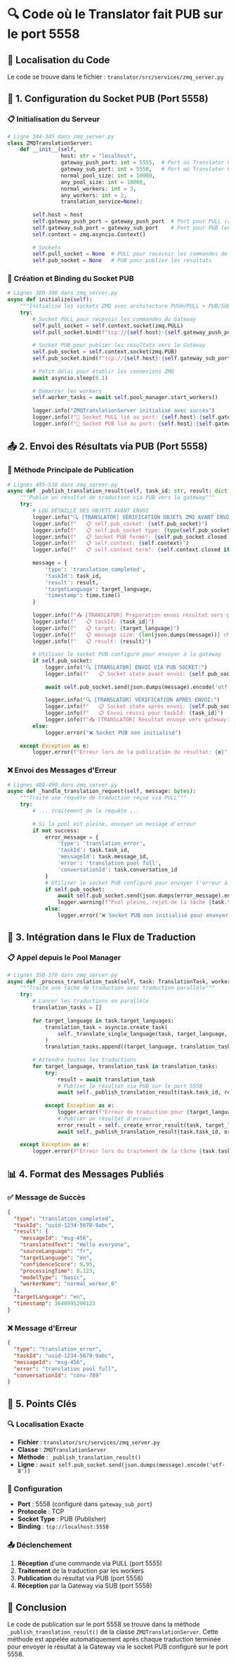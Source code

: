 # 🔍 Code où le Translator fait PUB sur le port 5558

## 📍 **Localisation du Code**

Le code se trouve dans le fichier : `translator/src/services/zmq_server.py`

## 🔧 **1. Configuration du Socket PUB (Port 5558)**

### 📋 **Initialisation du Serveur**

```python
# Ligne 344-345 dans zmq_server.py
class ZMQTranslationServer:
    def __init__(self, 
                 host: str = "localhost",
                 gateway_push_port: int = 5555,  # Port où Translator PULL bind (Gateway PUSH connect ici)
                 gateway_sub_port: int = 5558,   # Port où Translator PUB bind (Gateway SUB connect ici)
                 normal_pool_size: int = 10000,
                 any_pool_size: int = 10000,
                 normal_workers: int = 3,
                 any_workers: int = 2,
                 translation_service=None):
        
        self.host = host
        self.gateway_push_port = gateway_push_port  # Port pour PULL (recevoir commandes)
        self.gateway_sub_port = gateway_sub_port    # Port pour PUB (envoyer réponses)
        self.context = zmq.asyncio.Context()
        
        # Sockets
        self.pull_socket = None  # PULL pour recevoir les commandes de traduction
        self.pub_socket = None   # PUB pour publier les résultats
```

### 🔌 **Création et Binding du Socket PUB**

```python
# Lignes 380-390 dans zmq_server.py
async def initialize(self):
    """Initialise les sockets ZMQ avec architecture PUSH/PULL + PUB/SUB"""
    try:
        # Socket PULL pour recevoir les commandes du Gateway
        self.pull_socket = self.context.socket(zmq.PULL)
        self.pull_socket.bind(f"tcp://{self.host}:{self.gateway_push_port}")
        
        # Socket PUB pour publier les résultats vers le Gateway
        self.pub_socket = self.context.socket(zmq.PUB)
        self.pub_socket.bind(f"tcp://{self.host}:{self.gateway_sub_port}")  # ← PORT 5558
        
        # Petit délai pour établir les connexions ZMQ
        await asyncio.sleep(0.1)
        
        # Démarrer les workers
        self.worker_tasks = await self.pool_manager.start_workers()
        
        logger.info("ZMQTranslationServer initialisé avec succès")
        logger.info(f"🔌 Socket PULL lié au port: {self.host}:{self.gateway_push_port}")
        logger.info(f"🔌 Socket PUB lié au port: {self.host}:{self.gateway_sub_port}")  # ← PORT 5558
```

## 📤 **2. Envoi des Résultats via PUB (Port 5558)**

### 🎯 **Méthode Principale de Publication**

```python
# Lignes 495-530 dans zmq_server.py
async def _publish_translation_result(self, task_id: str, result: dict, target_language: str):
    """Publie un résultat de traduction via PUB vers la gateway"""
    try:
        # LOG DÉTAILLÉ DES OBJETS AVANT ENVOI
        logger.info("🔍 [TRANSLATOR] VÉRIFICATION OBJETS ZMQ AVANT ENVOI PUB:")
        logger.info(f"   📋 self.pub_socket: {self.pub_socket}")
        logger.info(f"   📋 self.pub_socket type: {type(self.pub_socket)}")
        logger.info(f"   📋 Socket PUB fermé?: {self.pub_socket.closed if self.pub_socket else 'N/A'}")
        logger.info(f"   📋 self.context: {self.context}")
        logger.info(f"   📋 self.context term?: {self.context.closed if hasattr(self.context, 'closed') else 'N/A'}")
        
        message = {
            'type': 'translation_completed',
            'taskId': task_id,
            'result': result,
            'targetLanguage': target_language,
            'timestamp': time.time()
        }
        
        logger.info(f"📤 [TRANSLATOR] Préparation envoi résultat vers gateway:")
        logger.info(f"   📋 taskId: {task_id}")
        logger.info(f"   📋 target: {target_language}")
        logger.info(f"   📋 message size: {len(json.dumps(message))} chars")
        logger.info(f"   📋 result: {result}")
        
        # Utiliser le socket PUB configuré pour envoyer à la gateway
        if self.pub_socket:
            logger.info("🔍 [TRANSLATOR] ENVOI VIA PUB SOCKET:")
            logger.info(f"   📋 Socket state avant envoi: {self.pub_socket}")
            
            await self.pub_socket.send(json.dumps(message).encode('utf-8'))  # ← PUB SUR PORT 5558
            
            logger.info("🔍 [TRANSLATOR] VÉRIFICATION APRÈS ENVOI:")
            logger.info(f"   📋 Socket state après envoi: {self.pub_socket}")
            logger.info(f"   📋 Envoi réussi pour taskId: {task_id}")
            logger.info(f"📤 [TRANSLATOR] Résultat envoyé vers gateway: {task_id} -> {target_language}")
        else:
            logger.error("❌ Socket PUB non initialisé")
        
    except Exception as e:
        logger.error(f"Erreur lors de la publication du résultat: {e}")
```

### ❌ **Envoi des Messages d'Erreur**

```python
# Lignes 480-490 dans zmq_server.py
async def _handle_translation_request(self, message: bytes):
    """Traite une requête de traduction reçue via PULL"""
    try:
        # ... traitement de la requête ...
        
        # Si la pool est pleine, envoyer un message d'erreur
        if not success:
            error_message = {
                'type': 'translation_error',
                'taskId': task.task_id,
                'messageId': task.message_id,
                'error': 'translation pool full',
                'conversationId': task.conversation_id
            }
            # Utiliser le socket PUB configuré pour envoyer l'erreur à la gateway
            if self.pub_socket:
                await self.pub_socket.send(json.dumps(error_message).encode('utf-8'))  # ← PUB SUR PORT 5558
                logger.warning(f"Pool pleine, rejet de la tâche {task.task_id}")
            else:
                logger.error("❌ Socket PUB non initialisé pour envoyer l'erreur")
```

## 🔄 **3. Intégration dans le Flux de Traduction**

### 📋 **Appel depuis le Pool Manager**

```python
# Lignes 350-370 dans zmq_server.py
async def _process_translation_task(self, task: TranslationTask, worker_name: str):
    """Traite une tâche de traduction avec traduction parallèle"""
    try:
        # Lancer les traductions en parallèle
        translation_tasks = []
        
        for target_language in task.target_languages:
            translation_task = asyncio.create_task(
                self._translate_single_language(task, target_language, worker_name)
            )
            translation_tasks.append((target_language, translation_task))
        
        # Attendre toutes les traductions
        for target_language, translation_task in translation_tasks:
            try:
                result = await translation_task
                # Publier le résultat via PUB sur le port 5558
                await self._publish_translation_result(task.task_id, result, target_language)
                
            except Exception as e:
                logger.error(f"Erreur de traduction pour {target_language}: {e}")
                # Publier un résultat d'erreur
                error_result = self._create_error_result(task, target_language, str(e))
                await self._publish_translation_result(task.task_id, error_result, target_language)
                
    except Exception as e:
        logger.error(f"Erreur lors du traitement de la tâche {task.task_id}: {e}")
```

## 📊 **4. Format des Messages Publiés**

### ✅ **Message de Succès**

```json
{
  "type": "translation_completed",
  "taskId": "uuid-1234-5678-9abc",
  "result": {
    "messageId": "msg-456",
    "translatedText": "Hello everyone",
    "sourceLanguage": "fr",
    "targetLanguage": "en",
    "confidenceScore": 0.95,
    "processingTime": 0.123,
    "modelType": "basic",
    "workerName": "normal_worker_0"
  },
  "targetLanguage": "en",
  "timestamp": 1640995200123
}
```

### ❌ **Message d'Erreur**

```json
{
  "type": "translation_error",
  "taskId": "uuid-1234-5678-9abc",
  "messageId": "msg-456",
  "error": "translation pool full",
  "conversationId": "conv-789"
}
```

## 🎯 **5. Points Clés**

### 🔍 **Localisation Exacte**
- **Fichier** : `translator/src/services/zmq_server.py`
- **Classe** : `ZMQTranslationServer`
- **Méthode** : `_publish_translation_result()`
- **Ligne** : `await self.pub_socket.send(json.dumps(message).encode('utf-8'))`

### 🔧 **Configuration**
- **Port** : 5558 (configuré dans `gateway_sub_port`)
- **Protocole** : TCP
- **Socket Type** : PUB (Publisher)
- **Binding** : `tcp://localhost:5558`

### 📤 **Déclenchement**
1. **Réception** d'une commande via PULL (port 5555)
2. **Traitement** de la traduction par les workers
3. **Publication** du résultat via PUB (port 5558)
4. **Réception** par la Gateway via SUB (port 5558)

## 🎉 **Conclusion**

Le code de publication sur le port 5558 se trouve dans la méthode `_publish_translation_result()` de la classe `ZMQTranslationServer`. Cette méthode est appelée automatiquement après chaque traduction terminée pour envoyer le résultat à la Gateway via le socket PUB configuré sur le port 5558.
